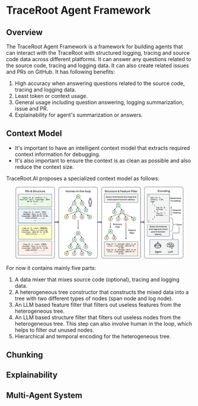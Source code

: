 # TraceRoot Agent Framework

## Overview

The TraceRoot Agent Framework is a framework for building agents that can interact with the TraceRoot with structured logging, tracing and source code data across different platforms. It can answer any questions related to the source code, tracing and logging data. It can also create related issues and PRs on GitHub. It has following benefits:

1. High accuracy when answering questions related to the source code, tracing and logging data.
1. Least token or context usage.
1. General usage including question answering, logging summarization, issue and PR.
1. Explainability for agent's summarization or answers.

## Context Model

- It's important to have an intelligent context model that extracts required context information for debugging.
- It's also important to ensure the context is as clean as possible and also reduce the context size.

TraceRoot.AI proposes a specialized context model as follows:

<div align="center">
  <a href="https://traceroot.ai/">
    <img src="../../misc/images/context-model.png" alt="Context Model" width="90%" max-width="1200px">
  </a>
</div>

For now it contains mainly five parts:

1. A data mixer that mixes source code (optional), tracing and logging data.
1. A heterogeneous tree constructor that constructs the mixed data into a tree with two different types of nodes (span node and log node).
1. An LLM based feature filter that filters out useless features from the heterogeneous tree.
1. An LLM based structure filter that filters out useless nodes from the heterogeneous tree. This step can also involve human in the loop, which helps to filter out unused nodes.
1. Hierarchical and temporal encoding for the heterogeneous tree.

## Chunking

## Explainability

## Multi-Agent System
